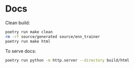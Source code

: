 # Docs

Clean build:

```bash
poetry run make clean
rm -rf source/generated source/enn_trainer
poetry run make html
```

To serve docs:

```bash
poetry run python -m http.server --directory build/html
```

